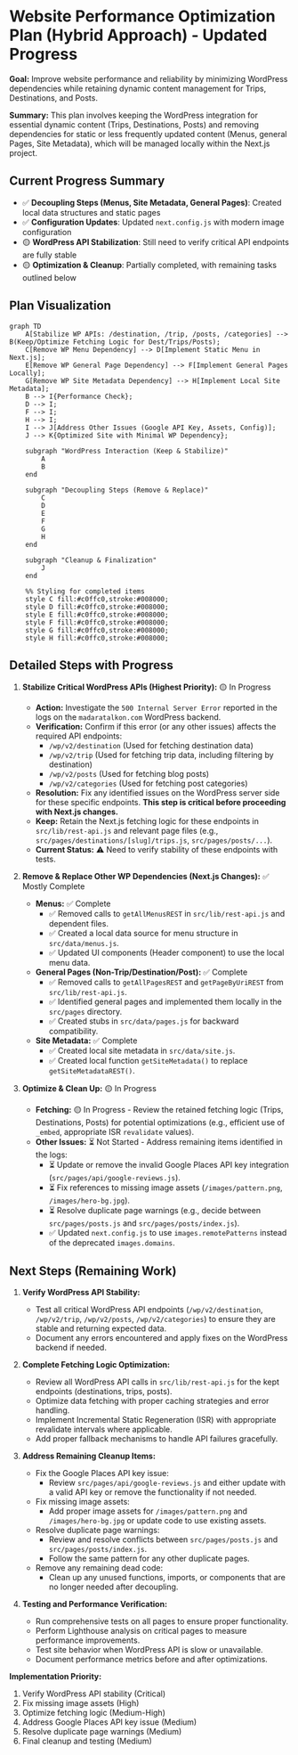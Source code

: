 # Website Performance Optimization Plan (Hybrid Approach) - Updated Progress

**Goal:** Improve website performance and reliability by minimizing WordPress dependencies while retaining dynamic content management for Trips, Destinations, and Posts.

**Summary:** This plan involves keeping the WordPress integration for essential dynamic content (Trips, Destinations, Posts) and removing dependencies for static or less frequently updated content (Menus, general Pages, Site Metadata), which will be managed locally within the Next.js project.

## Current Progress Summary

- ✅ **Decoupling Steps (Menus, Site Metadata, General Pages)**: Created local data structures and static pages
- ✅ **Configuration Updates**: Updated `next.config.js` with modern image configuration
- 🟡 **WordPress API Stabilization**: Still need to verify critical API endpoints are fully stable
- 🟡 **Optimization & Cleanup**: Partially completed, with remaining tasks outlined below

## Plan Visualization

```mermaid
graph TD
    A[Stabilize WP APIs: /destination, /trip, /posts, /categories] --> B(Keep/Optimize Fetching Logic for Dest/Trips/Posts);
    C[Remove WP Menu Dependency] --> D[Implement Static Menu in Next.js];
    E[Remove WP General Page Dependency] --> F[Implement General Pages Locally];
    G[Remove WP Site Metadata Dependency] --> H[Implement Local Site Metadata];
    B --> I{Performance Check};
    D --> I;
    F --> I;
    H --> I;
    I --> J[Address Other Issues (Google API Key, Assets, Config)];
    J --> K{Optimized Site with Minimal WP Dependency};

    subgraph "WordPress Interaction (Keep & Stabilize)"
        A
        B
    end

    subgraph "Decoupling Steps (Remove & Replace)"
        C
        D
        E
        F
        G
        H
    end

    subgraph "Cleanup & Finalization"
        J
    end
    
    %% Styling for completed items
    style C fill:#c0ffc0,stroke:#008000;
    style D fill:#c0ffc0,stroke:#008000;
    style E fill:#c0ffc0,stroke:#008000;
    style F fill:#c0ffc0,stroke:#008000;
    style G fill:#c0ffc0,stroke:#008000;
    style H fill:#c0ffc0,stroke:#008000;
```

## Detailed Steps with Progress

1.  **Stabilize Critical WordPress APIs (Highest Priority):** 🟡 In Progress
    *   **Action:** Investigate the `500 Internal Server Error` reported in the logs on the `madaratalkon.com` WordPress backend.
    *   **Verification:** Confirm if this error (or any other issues) affects the required API endpoints:
        *   `/wp/v2/destination` (Used for fetching destination data)
        *   `/wp/v2/trip` (Used for fetching trip data, including filtering by destination)
        *   `/wp/v2/posts` (Used for fetching blog posts)
        *   `/wp/v2/categories` (Used for fetching post categories)
    *   **Resolution:** Fix any identified issues on the WordPress server side for these specific endpoints. **This step is critical before proceeding with Next.js changes.**
    *   **Keep:** Retain the Next.js fetching logic for these endpoints in `src/lib/rest-api.js` and relevant page files (e.g., `src/pages/destinations/[slug]/trips.js`, `src/pages/posts/...`).
    *   **Current Status:** ⚠️ Need to verify stability of these endpoints with tests.

2.  **Remove & Replace Other WP Dependencies (Next.js Changes):** ✅ Mostly Complete
    *   **Menus:** ✅ Complete
        *   ✅ Removed calls to `getAllMenusREST` in `src/lib/rest-api.js` and dependent files.
        *   ✅ Created a local data source for menu structure in `src/data/menus.js`.
        *   ✅ Updated UI components (Header component) to use the local menu data.
    *   **General Pages (Non-Trip/Destination/Post):** ✅ Complete
        *   ✅ Removed calls to `getAllPagesREST` and `getPageByUriREST` from `src/lib/rest-api.js`.
        *   ✅ Identified general pages and implemented them locally in the `src/pages` directory.
        *   ✅ Created stubs in `src/data/pages.js` for backward compatibility.
    *   **Site Metadata:** ✅ Complete
        *   ✅ Created local site metadata in `src/data/site.js`.
        *   ✅ Created local function `getSiteMetadata()` to replace `getSiteMetadataREST()`.

3.  **Optimize & Clean Up:** 🟡 In Progress
    *   **Fetching:** 🟡 In Progress - Review the retained fetching logic (Trips, Destinations, Posts) for potential optimizations (e.g., efficient use of `_embed`, appropriate ISR `revalidate` values).
    *   **Other Issues:** ⏳ Not Started - Address remaining items identified in the logs:
        *   ⏳ Update or remove the invalid Google Places API key integration (`src/pages/api/google-reviews.js`).
        *   ⏳ Fix references to missing image assets (`/images/pattern.png`, `/images/hero-bg.jpg`).
        *   ⏳ Resolve duplicate page warnings (e.g., decide between `src/pages/posts.js` and `src/pages/posts/index.js`).
        *   ✅ Updated `next.config.js` to use `images.remotePatterns` instead of the deprecated `images.domains`.

## Next Steps (Remaining Work)

1. **Verify WordPress API Stability:**
   * Test all critical WordPress API endpoints (`/wp/v2/destination`, `/wp/v2/trip`, `/wp/v2/posts`, `/wp/v2/categories`) to ensure they are stable and returning expected data.
   * Document any errors encountered and apply fixes on the WordPress backend if needed.

2. **Complete Fetching Logic Optimization:**
   * Review all WordPress API calls in `src/lib/rest-api.js` for the kept endpoints (destinations, trips, posts).
   * Optimize data fetching with proper caching strategies and error handling.
   * Implement Incremental Static Regeneration (ISR) with appropriate revalidate intervals where applicable.
   * Add proper fallback mechanisms to handle API failures gracefully.

3. **Address Remaining Cleanup Items:**
   * Fix the Google Places API key issue:
     * Review `src/pages/api/google-reviews.js` and either update with a valid API key or remove the functionality if not needed.
   * Fix missing image assets:
     * Add proper image assets for `/images/pattern.png` and `/images/hero-bg.jpg` or update code to use existing assets.
   * Resolve duplicate page warnings:
     * Review and resolve conflicts between `src/pages/posts.js` and `src/pages/posts/index.js`.
     * Follow the same pattern for any other duplicate pages.
   * Remove any remaining dead code:
     * Clean up any unused functions, imports, or components that are no longer needed after decoupling.

4. **Testing and Performance Verification:**
   * Run comprehensive tests on all pages to ensure proper functionality.
   * Perform Lighthouse analysis on critical pages to measure performance improvements.
   * Test site behavior when WordPress API is slow or unavailable.
   * Document performance metrics before and after optimizations.

**Implementation Priority:**
1. Verify WordPress API stability (Critical)
2. Fix missing image assets (High)
3. Optimize fetching logic (Medium-High)
4. Address Google Places API key issue (Medium)
5. Resolve duplicate page warnings (Medium)
6. Final cleanup and testing (Medium)